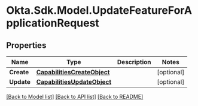 # Okta.Sdk.Model.UpdateFeatureForApplicationRequest

## Properties

Name | Type | Description | Notes
------------ | ------------- | ------------- | -------------
**Create** | [**CapabilitiesCreateObject**](CapabilitiesCreateObject.md) |  | [optional] 
**Update** | [**CapabilitiesUpdateObject**](CapabilitiesUpdateObject.md) |  | [optional] 

[[Back to Model list]](../README.md#documentation-for-models) [[Back to API list]](../README.md#documentation-for-api-endpoints) [[Back to README]](../README.md)

